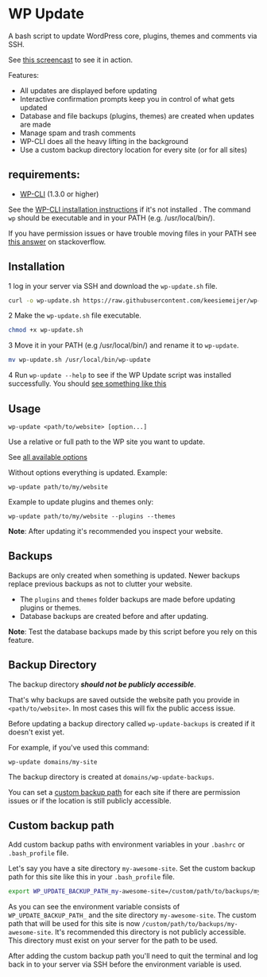 # WP Update

A bash script to update WordPress core, plugins, themes and comments via SSH.

See [this screencast](https://github.com/keesiemeijer/wp-update/wiki/Screencast) to see it in action.

Features:

* All updates are displayed before updating
* Interactive confirmation prompts keep you in control of what gets updated
* Database and file backups (plugins, themes) are created when updates are made
* Manage spam and trash comments
* WP-CLI does all the heavy lifting in the background
* Use a custom backup directory location for every site (or for all sites)

## requirements:

* [WP-CLI](http://wp-cli.org/) (1.3.0 or higher)

See the [WP-CLI installation instructions](http://wp-cli.org/#installing) if it's not installed . The command `wp` should be executable and in your PATH (e.g. /usr/local/bin/).

If you have permission issues or have trouble moving files in your PATH see [this answer](https://stackoverflow.com/a/14650235) on stackoverflow.

## Installation

1 log in your server via SSH and download the `wp-update.sh` file.

```bash
curl -o wp-update.sh https://raw.githubusercontent.com/keesiemeijer/wp-update/master/wp-update.sh
```

2 Make the `wp-update.sh` file executable.

```bash
chmod +x wp-update.sh
```

3 Move it in your PATH (e.g /usr/local/bin/) and rename it to `wp-update`.

```bash
mv wp-update.sh /usr/local/bin/wp-update
```
4 Run `wp-update --help` to see if the WP Update script was installed successfully. You should [see something like this](https://github.com/keesiemeijer/wp-update/wiki/Options)

## Usage

```
wp-update <path/to/website> [option...]
```

Use a relative or full path to the WP site you want to update.

See [all available options](https://github.com/keesiemeijer/wp-update/wiki/Options)

Without options everything is updated.
Example:

```
wp-update path/to/my/website
```

Example to update plugins and themes only:

```
wp-update path/to/my/website --plugins --themes
```

**Note**: After updating it's recommended you inspect your website.

## Backups

Backups are only created when something is updated. Newer backups replace previous backups as not to clutter your website. 

* The `plugins` and `themes` folder backups are made before updating plugins or themes.
* Database backups are created before and after updating.

**Note**: Test the database backups made by this script before you rely on this feature.

## Backup Directory

The backup directory ***should not be publicly accessible***.

That's why backups are saved outside the website path you provide in `<path/to/website>`. In most cases this will fix the public access issue.

Before updating a backup directory called `wp-update-backups` is created if it doesn't exist yet. 

For example, if you've used this command:
```
wp-update domains/my-site
```
The backup directory is created at `domains/wp-update-backups`.

You can set a [custom backup path](https://github.com/keesiemeijer/wp-update#custom-backup-path) for each site if there are permission issues or if the location is still publicly accessible.

## Custom backup path

Add custom backup paths with environment variables in your `.bashrc` or `.bash_profile` file.

Let's say you have a site directory `my-awesome-site`. Set the custom backup path for this site like this in your `.bash_profile` file.

```bash
export WP_UPDATE_BACKUP_PATH_my-awesome-site=/custom/path/to/backups/my-awesome-site
```

As you can see the environment variable consists of `WP_UPDATE_BACKUP_PATH_` and the site directory `my-awesome-site`. The custom path that will be used for this site is now `/custom/path/to/backups/my-awesome-site`. It's recommended this directory is not publicly accessible. This directory must exist on your server for the path to be used.

After adding the custom backup path you'll need to quit the terminal and log back in to your server via SSH before the environment variable is used. 